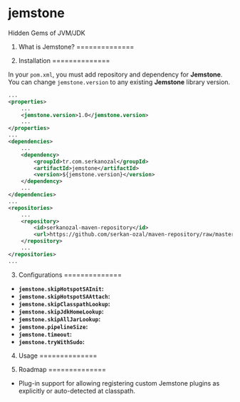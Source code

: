 # jemstone
Hidden Gems of JVM/JDK

1. What is Jemstone?
==============



2. Installation
==============

In your `pom.xml`, you must add repository and dependency for **Jemstone**. 
You can change `jemstone.version` to any existing **Jemstone** library version.

``` xml
...
<properties>
    ...
    <jemstone.version>1.0</jemstone.version>
    ...
</properties>
...
<dependencies>
    ...
	<dependency>
		<groupId>tr.com.serkanozal</groupId>
		<artifactId>jemstone</artifactId>
		<version>${jemstone.version}</version>
	</dependency>
	...
</dependencies>
...
<repositories>
	...
	<repository>
		<id>serkanozal-maven-repository</id>
		<url>https://github.com/serkan-ozal/maven-repository/raw/master/</url>
	</repository>
	...
</repositories>
...
```

3. Configurations
==============

* **`jemstone.skipHotspotSAInit`:** 
* **`jemstone.skipHotspotSAAttach`:** 
* **`jemstone.skipClasspathLookup`:** 
* **`jemstone.skipJdkHomeLookup`:** 
* **`jemstone.skipAllJarLookup`:** 
* **`jemstone.pipelineSize`:** 
* **`jemstone.timeout`:** 
* **`jemstone.tryWithSudo`:** 


4. Usage
==============



5. Roadmap
==============

* Plug-in support for allowing registering custom Jemstone plugins as explicitly or auto-detected at classpath.
